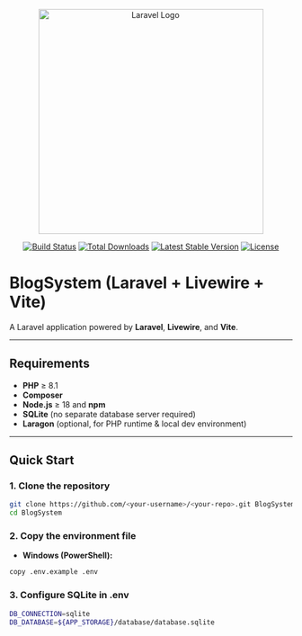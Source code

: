 <p align="center"><a href="https://laravel.com" target="_blank"><img src="https://raw.githubusercontent.com/laravel/art/master/logo-lockup/5%20SVG/2%20CMYK/1%20Full%20Color/laravel-logolockup-cmyk-red.svg" width="400" alt="Laravel Logo"></a></p>

<p align="center">
<a href="https://github.com/laravel/framework/actions"><img src="https://github.com/laravel/framework/workflows/tests/badge.svg" alt="Build Status"></a>
<a href="https://packagist.org/packages/laravel/framework"><img src="https://img.shields.io/packagist/dt/laravel/framework" alt="Total Downloads"></a>
<a href="https://packagist.org/packages/laravel/framework"><img src="https://img.shields.io/packagist/v/laravel/framework" alt="Latest Stable Version"></a>
<a href="https://packagist.org/packages/laravel/framework"><img src="https://img.shields.io/packagist/l/laravel/framework" alt="License"></a>
</p>

# BlogSystem (Laravel + Livewire + Vite)

A Laravel application powered by **Laravel**, **Livewire**, and **Vite**.

---

## Requirements

- **PHP** ≥ 8.1  
- **Composer**  
- **Node.js** ≥ 18 and **npm**  
- **SQLite** (no separate database server required)  
- **Laragon** (optional, for PHP runtime & local dev environment)  

---

## Quick Start

### 1. Clone the repository
```bash
git clone https://github.com/<your-username>/<your-repo>.git BlogSystem
cd BlogSystem
```
### 2. Copy the environment file
- **Windows (PowerShell):**
```bash
copy .env.example .env
```
### 3. Configure SQLite in .env
```bash
DB_CONNECTION=sqlite
DB_DATABASE=${APP_STORAGE}/database/database.sqlite
```
